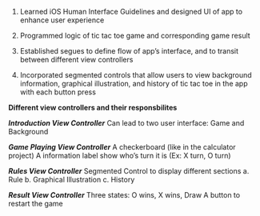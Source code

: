 1. Learned iOS Human Interface Guidelines and designed UI of app to enhance user experience

2. Programmed logic of tic tac toe game and corresponding game result

3. Established segues to define flow of app’s interface, and to transit between different view controllers

4. Incorporated segmented controls that allow users to view background information, graphical illustration, and history of tic tac toe in the app with each button press

**Different view controllers and their responsbilites**

***Introduction View Controller***
	Can lead to two user interface: Game and Background

***Game Playing View Controller***
	A checkerboard (like in the calculator project)
	A information label show who’s turn it is (Ex: X turn, O turn)

***Rules View Controller***
	Segmented Control to display different sections
		a. Rule
		b. Graphical Illustration
		c. History

***Result View Controller***
	Three states: O wins, X wins, Draw
	A button to restart the game

